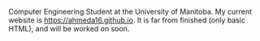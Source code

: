 Computer Engineering Student at the University of Manitoba.
My current website is https://ahmeda16.github.io. It is far from finished (only basic HTML), and will be worked on soon.
